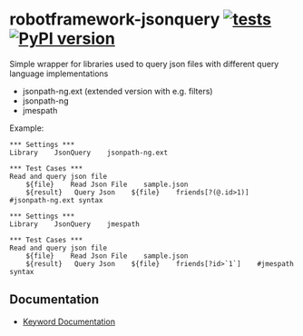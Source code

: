 # robotframework-jsonquery [![tests](https://github.com/otemek/robotframework-jsonquery/actions/workflows/robotlib.yml/badge.svg?branch=master)](https://github.com/otemek/robotframework-jsonquery/actions/workflows/robotlib.yml) [![PyPI version](https://badge.fury.io/py/robotframework-jsonquery.svg)](https://badge.fury.io/py/robotframework-jsonquery)
Simple wrapper for libraries used to query json files with different query language implementations
- jsonpath-ng.ext (extended version with e.g. filters)
- jsonpath-ng
- jmespath

Example:
```Robot Framework
*** Settings ***
Library    JsonQuery    jsonpath-ng.ext

*** Test Cases ***
Read and query json file
    ${file}    Read Json File    sample.json
    ${result}   Query Json    ${file}    friends[?(@.id>1)]    #jsonpath-ng.ext syntax

```

```Robot Framework
*** Settings ***
Library    JsonQuery    jmespath

*** Test Cases ***
Read and query json file
    ${file}    Read Json File    sample.json
    ${result}   Query Json    ${file}    friends[?id>`1`]    #jmespath syntax

```

## Documentation
-   [Keyword Documentation](https://github.com/otemek/robotframework-jsonquery/doc/JsonQuery.html)
